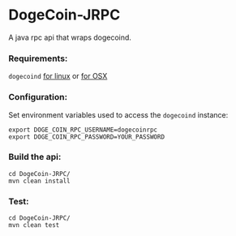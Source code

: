 DogeCoin-JRPC
=============

A java rpc api that wraps dogecoind.

### Requirements:

`dogecoind` [for linux](https://github.com/dogecoin/dogecoin#wow-plz-make-dogecoind) or [for OSX](https://github.com/sinemetu1/dogecoin#mac-osx)

### Configuration:

Set environment variables used to access the `dogecoind` instance:

    export DOGE_COIN_RPC_USERNAME=dogecoinrpc
    export DOGE_COIN_RPC_PASSWORD=YOUR_PASSWORD

### Build the api:

    cd DogeCoin-JRPC/
    mvn clean install

### Test:

    cd DogeCoin-JRPC/
    mvn clean test
